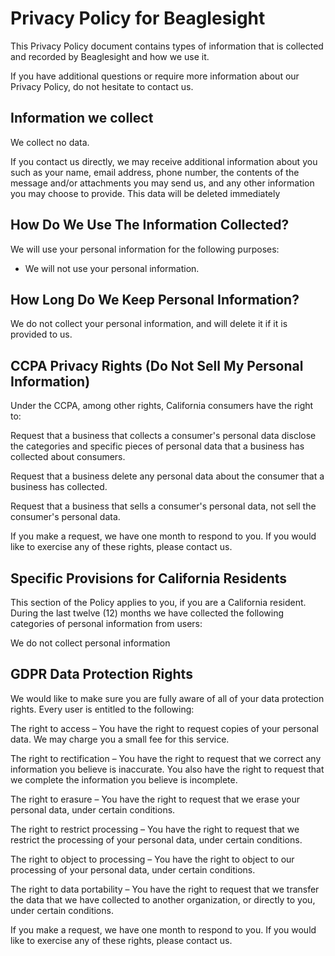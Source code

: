 Privacy Policy for Beaglesight
==============================

This Privacy Policy document contains types of information that is collected and recorded by
Beaglesight and how we use it.

If you have additional questions or require more information about our Privacy Policy, do not
hesitate to contact us.

Information we collect
----------------------

We collect no data.

If you contact us directly, we may receive additional information about you such as your name, email
address, phone number, the contents of the message and/or attachments you may send us, and any other
information you may choose to provide. This data will be deleted immediately

How Do We Use The Information Collected?
----------------------------------------

We will use your personal information for the following purposes:

* We will not use your personal information.

How Long Do We Keep Personal Information?
-----------------------------------------

We do not collect your personal information, and will delete it if it is provided to us.

CCPA Privacy Rights (Do Not Sell My Personal Information)
---------------------------------------------------------

Under the CCPA, among other rights, California consumers have the right to:

Request that a business that collects a consumer's personal data disclose the categories and
specific pieces of personal data that a business has collected about consumers.

Request that a business delete any personal data about the consumer that a business has collected.

Request that a business that sells a consumer's personal data, not sell the consumer's personal
data.

If you make a request, we have one month to respond to you. If you would like to exercise any of
these rights, please contact us.

Specific Provisions for California Residents
--------------------------------------------

This section of the Policy applies to you, if you are a California resident. During the last
twelve (12) months we have collected the following categories of personal information from users:

We do not collect personal information

GDPR Data Protection Rights
---------------------------

We would like to make sure you are fully aware of all of your data protection rights. Every user is
entitled to the following:

The right to access – You have the right to request copies of your personal data. We may charge you
a small fee for this service.

The right to rectification – You have the right to request that we correct any information you
believe is inaccurate. You also have the right to request that we complete the information you
believe is incomplete.

The right to erasure – You have the right to request that we erase your personal data, under certain
conditions.

The right to restrict processing – You have the right to request that we restrict the processing of
your personal data, under certain conditions.

The right to object to processing – You have the right to object to our processing of your personal
data, under certain conditions.

The right to data portability – You have the right to request that we transfer the data that we have
collected to another organization, or directly to you, under certain conditions.

If you make a request, we have one month to respond to you. If you would like to exercise any of
these rights, please contact us.